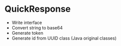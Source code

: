 # QuickResponse
 - Write interface 
 - Convert string to base64 
 - Generate token 
 - Generate id from UUID class (Java original classes) 
